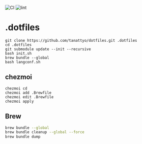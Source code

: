 ![CI](https://github.com/tanattyo/dotfiles/workflows/CI/badge.svg)
![lint](https://github.com/tanattyo/dotfiles/workflows/lint/badge.svg)

# .dotfiles

```
git clone https://github.com/tanattyo/dotfiles.git .dotfiles
cd .dotfiles
git submodule update --init --recursive
bash init.sh
brew bundle --global
bash langconf.sh
```

## chezmoi
```
chezmoi cd
chezmoi add .Brewfile
chezmoi edit .Brewfile
chezmoi apply
```

## Brew
```bash
brew bundle --global
brew bundle cleanup --global --force
brew bundle dump
```
